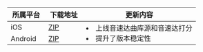 <table>
<thead><tr><th width=20%>所属平台</th><th width=20%>下载地址</th><th>更新内容</th></tr>
</thead>
<tbody><tr>
<td>iOS</td>
<td><a href="https://mediacloud-76607.gzc.vod.tencent-cloud.com/TXCopyrightedMedia/Release/3.0.0/TXCopyrightedMedia_iOS_YSD_3.0.0.220725.zip">ZIP</a></td>
<td style="text-align:left" rowspan=2>
	<li/>上线音速达曲库源和音速达打分
	<li/>提升了版本稳定性
</td>
</tr>
<tr>
<td>Android</td>
<td><a href="https://mediacloud-76607.gzc.vod.tencent-cloud.com/TXCopyrightedMedia/Release/3.0.0/TXCopyrightedMedia_Android_YSD_3.0.0.220714.zip">ZIP</a></td>
</tr>
</tbody></table>
